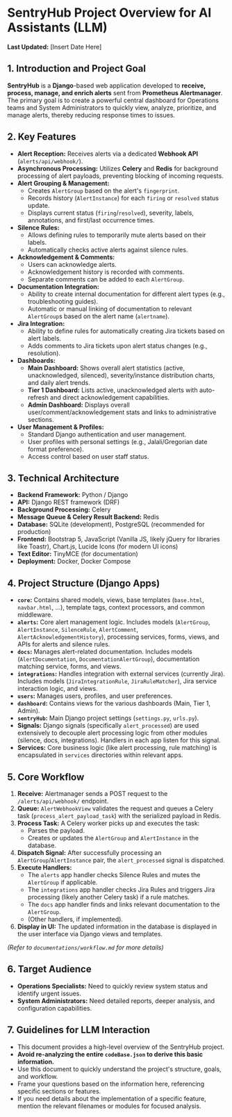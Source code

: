 # SentryHub Project Overview for AI Assistants (LLM)

**Last Updated:** [Insert Date Here]

## 1. Introduction and Project Goal

**SentryHub** is a **Django**-based web application developed to **receive, process, manage, and enrich alerts** sent from **Prometheus Alertmanager**. The primary goal is to create a powerful central dashboard for Operations teams and System Administrators to quickly view, analyze, prioritize, and manage alerts, thereby reducing response times to issues.

## 2. Key Features

*   **Alert Reception:** Receives alerts via a dedicated **Webhook API** (`alerts/api/webhook/`).
*   **Asynchronous Processing:** Utilizes **Celery** and **Redis** for background processing of alert payloads, preventing blocking of incoming requests.
*   **Alert Grouping & Management:**
    *   Creates `AlertGroup` based on the alert's `fingerprint`.
    *   Records history (`AlertInstance`) for each `firing` or `resolved` status update.
    *   Displays current status (`firing`/`resolved`), severity, labels, annotations, and first/last occurrence times.
*   **Silence Rules:**
    *   Allows defining rules to temporarily mute alerts based on their labels.
    *   Automatically checks active alerts against silence rules.
*   **Acknowledgement & Comments:**
    *   Users can acknowledge alerts.
    *   Acknowledgement history is recorded with comments.
    *   Separate comments can be added to each `AlertGroup`.
*   **Documentation Integration:**
    *   Ability to create internal documentation for different alert types (e.g., troubleshooting guides).
    *   Automatic or manual linking of documentation to relevant `AlertGroup`s based on the alert name (`alertname`).
*   **Jira Integration:**
    *   Ability to define rules for automatically creating Jira tickets based on alert labels.
    *   Adds comments to Jira tickets upon alert status changes (e.g., resolution).
*   **Dashboards:**
    *   **Main Dashboard:** Shows overall alert statistics (active, unacknowledged, silenced), severity/instance distribution charts, and daily alert trends.
    *   **Tier 1 Dashboard:** Lists active, unacknowledged alerts with auto-refresh and direct acknowledgement capabilities.
    *   **Admin Dashboard:** Displays overall user/comment/acknowledgement stats and links to administrative sections.
*   **User Management & Profiles:**
    *   Standard Django authentication and user management.
    *   User profiles with personal settings (e.g., Jalali/Gregorian date format preference).
    *   Access control based on user staff status.

## 3. Technical Architecture

*   **Backend Framework:** Python / Django
*   **API:** Django REST framework (DRF)
*   **Background Processing:** Celery
*   **Message Queue & Celery Result Backend:** Redis
*   **Database:** SQLite (development), PostgreSQL (recommended for production)
*   **Frontend:** Bootstrap 5, JavaScript (Vanilla JS, likely jQuery for libraries like Toastr), Chart.js, Lucide Icons (for modern UI icons)
*   **Text Editor:** TinyMCE (for documentation)
*   **Deployment:** Docker, Docker Compose

## 4. Project Structure (Django Apps)

*   **`core`:** Contains shared models, views, base templates (`base.html`, `navbar.html`, ...), template tags, context processors, and common middleware.
*   **`alerts`:** Core alert management logic. Includes models (`AlertGroup`, `AlertInstance`, `SilenceRule`, `AlertComment`, `AlertAcknowledgementHistory`), processing services, forms, views, and APIs for alerts and silence rules.
*   **`docs`:** Manages alert-related documentation. Includes models (`AlertDocumentation`, `DocumentationAlertGroup`), documentation matching service, forms, and views.
*   **`integrations`:** Handles integration with external services (currently Jira). Includes models (`JiraIntegrationRule`, `JiraRuleMatcher`), Jira service interaction logic, and views.
*   **`users`:** Manages users, profiles, and user preferences.
*   **`dashboard`:** Contains views for the various dashboards (Main, Tier 1, Admin).
*   **`sentryHub`:** Main Django project settings (`settings.py`, `urls.py`).
*   **Signals:** Django signals (specifically `alert_processed`) are used extensively to decouple alert processing logic from other modules (silence, docs, integrations). Handlers in each app listen for this signal.
*   **Services:** Core business logic (like alert processing, rule matching) is encapsulated in `services` directories within relevant apps.

## 5. Core Workflow

1.  **Receive:** Alertmanager sends a POST request to the `/alerts/api/webhook/` endpoint.
2.  **Queue:** `AlertWebhookView` validates the request and queues a Celery task (`process_alert_payload_task`) with the serialized payload in Redis.
3.  **Process Task:** A Celery worker picks up and executes the task:
    *   Parses the payload.
    *   Creates or updates the `AlertGroup` and `AlertInstance` in the database.
4.  **Dispatch Signal:** After successfully processing an `AlertGroup`/`AlertInstance` pair, the `alert_processed` signal is dispatched.
5.  **Execute Handlers:**
    *   The `alerts` app handler checks Silence Rules and mutes the `AlertGroup` if applicable.
    *   The `integrations` app handler checks Jira Rules and triggers Jira processing (likely another Celery task) if a rule matches.
    *   The `docs` app handler finds and links relevant documentation to the `AlertGroup`.
    *   (Other handlers, if implemented).
6.  **Display in UI:** The updated information in the database is displayed in the user interface via Django views and templates.

*(Refer to `documentations/workflow.md` for more details)*

## 6. Target Audience

*   **Operations Specialists:** Need to quickly review system status and identify urgent issues.
*   **System Administrators:** Need detailed reports, deeper analysis, and configuration capabilities.

## 7. Guidelines for LLM Interaction

*   This document provides a high-level overview of the SentryHub project.
*   **Avoid re-analyzing the entire `codeBase.json` to derive this basic information.**
*   Use this document to quickly understand the project's structure, goals, and workflow.
*   Frame your questions based on the information here, referencing specific sections or features.
*   If you need details about the implementation of a specific feature, mention the relevant filenames or modules for focused analysis.